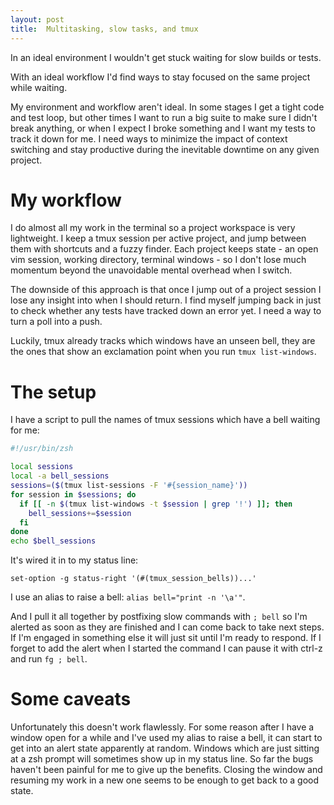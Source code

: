 ```yaml
---
layout: post
title:  Multitasking, slow tasks, and tmux
---
```


In an ideal environment I wouldn't get stuck waiting for slow builds or tests.

With an ideal workflow I'd find ways to stay focused on the same project while
waiting.

My environment and workflow aren't ideal. In some stages I get a tight code and
test loop, but other times I want to run a big suite to make sure I didn't
break anything, or when I expect I broke something and I want my tests to track
it down for me. I need ways to minimize the impact of context switching and
stay productive during the inevitable downtime on any given project.

# My workflow

I do almost all my work in the terminal so a project workspace is very
lightweight. I keep a tmux session per active project, and jump between them
with shortcuts and a fuzzy finder. Each project keeps state - an open vim
session, working directory, terminal windows - so I don't lose much momentum
beyond the unavoidable mental overhead when I switch.

The downside of this approach is that once I jump out of a project session I
lose any insight into when I should return. I find myself jumping back in just
to check whether any tests have tracked down an error yet. I need a way to turn
a poll into a push.

Luckily, tmux already tracks which windows have an unseen bell, they are the
ones that show an exclamation point when you run `tmux list-windows`.

# The setup

I have a script to pull the names of tmux sessions which have a bell waiting
for me:

```zsh
#!/usr/bin/zsh

local sessions
local -a bell_sessions
sessions=($(tmux list-sessions -F '#{session_name}'))
for session in $sessions; do
  if [[ -n $(tmux list-windows -t $session | grep '!') ]]; then
    bell_sessions+=$session
  fi
done
echo $bell_sessions
```

It's wired it in to my status line:

```
set-option -g status-right '(#(tmux_session_bells))...'
```

I use an alias to raise a bell: `alias bell="print -n '\a'"`.

And I pull it all together by postfixing slow commands with `; bell` so I'm
alerted as soon as they are finished and I can come back to take next steps. If
I'm engaged in something else it will just sit until I'm ready to respond. If I
forget to add the alert when I started the command I can pause it with ctrl-z
and run `fg ; bell`.

# Some caveats

Unfortunately this doesn't work flawlessly. For some reason after I have a
window open for a while and I've used my alias to raise a bell, it can start to
get into an alert state apparently at random. Windows which are just sitting at
a zsh prompt will sometimes show up in my status line. So far the bugs haven't
been painful for me to give up the benefits. Closing the window and resuming my
work in a new one seems to be enough to get back to a good state.
